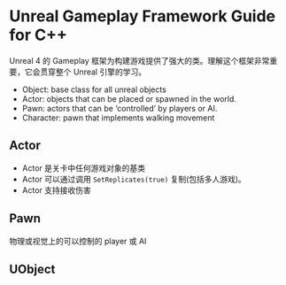 # Unreal Gameplay Framework Guide for C++

Unreal 4 的 Gameplay 框架为构建游戏提供了强大的类。理解这个框架非常重要，它会贯穿整个 Unreal 引擎的学习。

- Object: base class for all unreal objects
- Actor: objects that can be placed or spawned in the world.
- Pawn: actors that can be ‘controlled’ by players or AI.
- Character: pawn that implements walking movement


## Actor

- Actor 是关卡中任何游戏对象的基类
- Actor 可以通过调用 `SetReplicates(true)` 复制(包括多人游戏)。
- Actor 支持接收伤害

## Pawn

物理或视觉上的可以控制的 player 或 AI

## UObject


